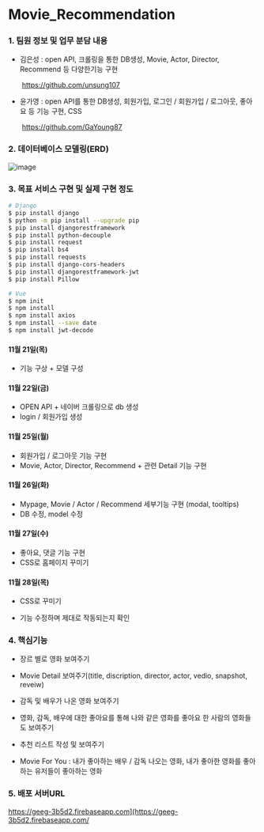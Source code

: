 # Movie_Recommendation

### 1. 팀원 정보 및 업무 분담 내용

- 김은성 : open API, 크롤링을 통한 DB생성, Movie, Actor, Director, Recommend 등 다양한기능 구현

  ​		      https://github.com/unsung107

- 윤가영 : open API를 통한 DB생성, 회원가입, 로그인 / 회원가입 / 로그아웃, 좋아요 등 기능 구현, CSS

  ​			 https://github.com/GaYoung87

  

### 2. 데이터베이스 모델링(ERD)

![image](https://user-images.githubusercontent.com/52685278/69401360-3d89eb80-0d38-11ea-9142-398bc0985974.png)



### 3. 목표 서비스 구현 및 실제 구현 정도

```bash
# Django
$ pip install django
$ python -m pip install --upgrade pip
$ pip install djangorestframework
$ pip install python-decouple
$ pip install request
$ pip install bs4
$ pip install requests
$ pip install django-cors-headers
$ pip install djangorestframework-jwt
$ pip install Pillow

# Vue
$ npm init
$ npm install
$ npm install axios
$ npm install --save date
$ npm install jwt-decode
```

#### 11월 21일(목)

- 기능 구상 + 모델 구성

#### 11월 22일(금)

- OPEN API + 네이버 크롤링으로 db 생성
- login / 회원가입 생성

#### 11월 25일(월)

- 회원가입 / 로그아웃 기능 구현
- Movie, Actor, Director, Recommend + 관련 Detail 기능 구현

#### 11월 26일(화)

- Mypage, Movie / Actor / Recommend 세부기능 구현 (modal, tooltips)
- DB 수정, model 수정

#### 11월 27일(수)

- 좋아요, 댓글 기능 구현
- CSS로 홈페이지 꾸미기

#### 11월 28일(목)

- CSS로 꾸미기

- 기능 수정하며 제대로 작동되는지 확인

  

### 4. 핵심기능

- 장르 별로 영화 보여주기

- Movie Detail 보여주기(title, discription, director, actor, vedio, snapshot, reveiw)

- 감독 및 배우가 나온 영화 보여주기

- 영화, 감독, 배우에 대한 좋아요를 통해 나와 같은 영화를 좋아요 한 사람의 영화들도 보여주기

- 추천 리스트 작성 및 보여주기

- Movie For You : 내가 좋아하는 배우 / 감독 나오는 영화, 내가 좋아한 영화를 좋아하는 유저들이 좋아하는 영화

  

### 5. 배포 서버URL

https://geeg-3b5d2.firebaseapp.com](https://geeg-3b5d2.firebaseapp.com/